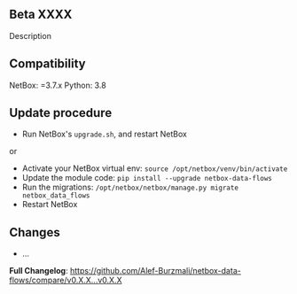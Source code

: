 ## Beta XXXX
Description

## Compatibility
NetBox: =3.7.x
Python: 3.8

## Update procedure
* Run NetBox's `upgrade.sh`, and restart NetBox

or

* Activate your NetBox virtual env: `source /opt/netbox/venv/bin/activate`
* Update the module code: `pip install --upgrade netbox-data-flows`
* Run the migrations: `/opt/netbox/netbox/manage.py migrate netbox_data_flows`
* Restart NetBox

## Changes
* ...


**Full Changelog**: https://github.com/Alef-Burzmali/netbox-data-flows/compare/v0.X.X...v0.X.X
